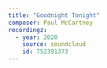 ```yaml
---
title: "Goodnight Tonight"
composer: Paul McCartney
recordingz:
  - year: 2020
    source: soundcloud
    id: 752391373
---
```


